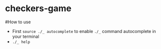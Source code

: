 checkers-game
=============



#How to use
- First `source ./_ autocomplete` to enable `./_` command autocomplete in your terminal
- `./_ help`
